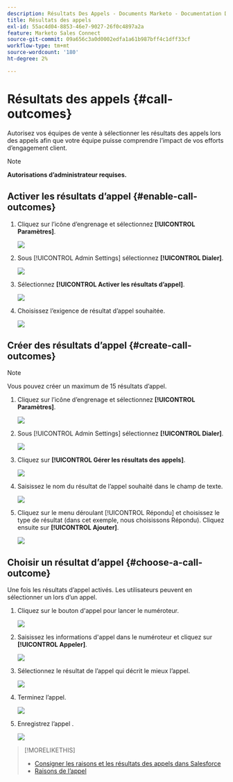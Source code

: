 ```yaml
---
description: Résultats Des Appels - Documents Marketo - Documentation Du Produit
title: Résultats des appels
exl-id: 55ac4d04-8853-46e7-9027-26f0c4897a2a
feature: Marketo Sales Connect
source-git-commit: 09a656c3a0d0002edfa1a61b987bff4c1dff33cf
workflow-type: tm+mt
source-wordcount: '180'
ht-degree: 2%

---
```


# Résultats des appels {#call-outcomes}

Autorisez vos équipes de vente à sélectionner les résultats des appels lors des appels afin que votre équipe puisse comprendre l’impact de vos efforts d’engagement client.

>[!NOTE]
>
>**Autorisations d’administrateur requises.**

## Activer les résultats d’appel {#enable-call-outcomes}

1. Cliquez sur l’icône d’engrenage et sélectionnez **[!UICONTROL Paramètres]**.

   ![](assets/call-outcomes-1.png)

1. Sous [!UICONTROL Admin Settings] sélectionnez **[!UICONTROL Dialer]**.

   ![](assets/call-outcomes-2.png)

1. Sélectionnez **[!UICONTROL Activer les résultats d’appel]**.

   ![](assets/call-outcomes-3.png)

1. Choisissez l’exigence de résultat d’appel souhaitée.

   ![](assets/call-outcomes-4.png)

## Créer des résultats d’appel {#create-call-outcomes}

>[!NOTE]
>
>Vous pouvez créer un maximum de 15 résultats d’appel.

1. Cliquez sur l’icône d’engrenage et sélectionnez **[!UICONTROL Paramètres]**.

   ![](assets/call-outcomes-5.png)

1. Sous [!UICONTROL Admin Settings] sélectionnez **[!UICONTROL Dialer]**.

   ![](assets/call-outcomes-6.png)

1. Cliquez sur **[!UICONTROL Gérer les résultats des appels]**.

   ![](assets/call-outcomes-7.png)

1. Saisissez le nom du résultat de l’appel souhaité dans le champ de texte.

   ![](assets/call-outcomes-8.png)

1. Cliquez sur le menu déroulant [!UICONTROL Répondu] et choisissez le type de résultat (dans cet exemple, nous choisissons Répondu). Cliquez ensuite sur **[!UICONTROL Ajouter]**.

   ![](assets/call-outcomes-9.png)

## Choisir un résultat d’appel {#choose-a-call-outcome}

Une fois les résultats d’appel activés. Les utilisateurs peuvent en sélectionner un lors d’un appel.

1. Cliquez sur le bouton d&#39;appel pour lancer le numéroteur.

   ![](assets/call-outcomes-10.png)

1. Saisissez les informations d&#39;appel dans le numéroteur et cliquez sur **[!UICONTROL Appeler]**.

   ![](assets/call-outcomes-11.png)

1. Sélectionnez le résultat de l’appel qui décrit le mieux l’appel.

   ![](assets/call-outcomes-12.png)

1. Terminez l’appel.

   ![](assets/call-outcomes-13.png)

1. Enregistrez l’appel .

   ![](assets/call-outcomes-14.png)

>[!MORELIKETHIS]
>
>* [Consigner les raisons et les résultats des appels dans Salesforce](/help/marketo/product-docs/marketo-sales-connect/phone/log-call-reasons-and-call-outcomes-to-salesforce.md)
>* [Raisons de l’appel](/help/marketo/product-docs/marketo-sales-connect/phone/call-reasons.md)
